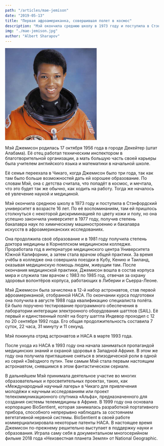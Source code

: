 ```yaml
---
path: "/articles/mae-jemison"
date: "2019-05-13"
title: "Первая афроамериканка, совершившая полет в космос"
description: "Мэй окончила среднюю школу в 1973 году и поступила в Стэнфордский университет в возрасте 16 лет. По её воспоминаниям, там ей пришлось столкнуться с некоторой дискриминацией по цвету кожи и полу, но она успешно закончила университет в 1977 году, получив степень бакалавра наук по химическому машиностроению и бакалавра искусств в афроамериканских исследованиях."
img: "./mae-jemison.jpg"
author: "Albert Sharapov"
---
```


![Mae Jemison](./mae-jemison.jpg)

Мэй Джемисон родилась 17 октября 1956 года в городе Декейтер (штат Алабама). Её отец работал техническим инспектором в благотворительной организации, а мать большую часть своей карьеры была учителем английского языка и математики в начальной школе.

Её семья переехала в Чикаго, когда Джемисон было три года, так как там было больше возможностей дать ей хорошее образование. По словам Мэй, она с детства считала, что попадёт в космос, и мечтала, что это будет так же обычно, как ходить на работу. Тогда же началось её увлечение наукой и медициной.

Мэй окончила среднюю школу в 1973 году и поступила в Стэнфордский университет в возрасте 16 лет. По её воспоминаниям, там ей пришлось столкнуться с некоторой дискриминацией по цвету кожи и полу, но она успешно закончила университет в 1977 году, получив степень бакалавра наук по химическому машиностроению и бакалавра искусств в афроамериканских исследованиях.

Она продолжила своё образование и в 1981 году получила степень доктора медицины в Корнеллском медицинском колледже. Проработала год в интернатуре медицинского центра Университета Южной Калифорнии, а затем стала врачом общей практики. За время учёбы в колледже она совершила поездки в Кубу, Кению и Таиланд, оказывая медицинскую помощь людям, живущим там. После окончания медицинской практики, Джемисон вошла в состав корпуса мира и служила там врачом с 1983 по 1985 год, отвечая за охрану здоровья волонтёров корпуса, работающих в Либерии и Сьерра-Леоне.

Мэй Джемисон была зачислена в 12-й набор астронавтов, став первой афроамериканкой, отобранной НАСА. По окончании курса подготовки она получила в августе 1988 года квалификацию специалиста полёта. Ей было поручено тестирование программного обеспечения в лаборатории интеграции электронного оборудования шаттлов (SAIL). Её первый и единственный полёт на борту шаттла Индевор проходил с 12 по 20 сентября 1992 года. Его общая продолжительность составила 7 суток, 22 часа, 31 минуту и 11 секунд.

Мэй покинула отряд астронавтов и НАСА в марте 1993 года.

После ухода из НАСА в 1993 году она начала заниматься пропагандой медицинских знаний и охраной здоровья в Западной Африке. В этом же году она получила приглашение сняться в эпизодической роли в одной из серий «Звёздного пути». Тем самым Мэй стала первым настоящим астронавтом, снявшимся в этом фантастическом сериале.

В дальнейшем Мэй принимала деятельное участие во многих образовательных и просветительных проектах, таких, как «Международный научный лагерь» в Чикаго для привлечения молодёжи к научным исследованиям или проект телекоммуникационного спутника «Альфа», предназначенного для создания системы телемедицины в Африке. В 1999 году она основала корпорацию BioSentient, которая занималась разработкой портативного прибора, способного непрерывно наблюдать за состоянием вегетативной нервной системы. BioSentient в своей работе коммерциализировала некоторые патенты НАСА. В настоящее время Джемисон по-прежнему решительно выступает в поддержку науки и образования. Играла саму себя в документальном многосерийном фильме 2018 года «Неизвестная планета Земля» от National Geographic.